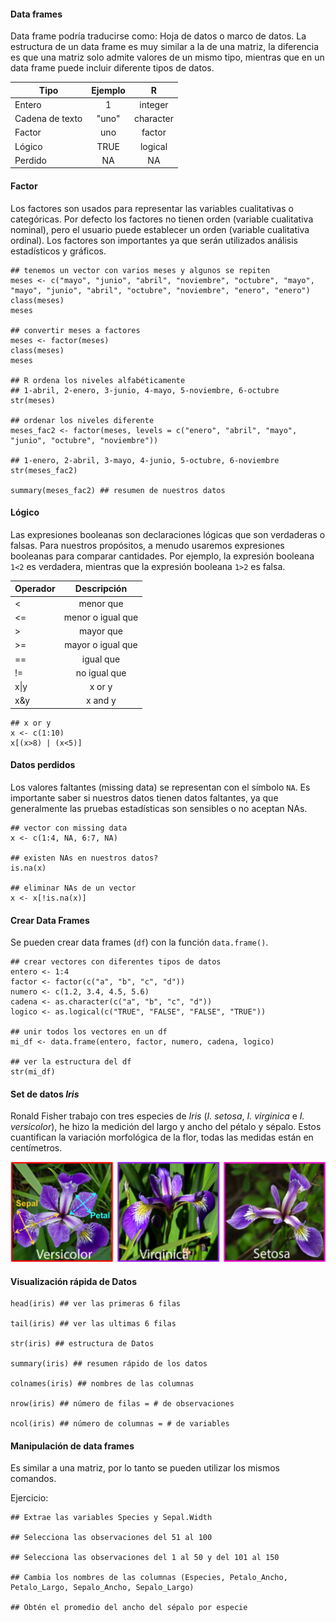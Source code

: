 #### Data frames

Data frame podría traducirse como: Hoja de datos o marco de datos. La estructura de un data frame es muy similar a la de una matriz, la diferencia es que una matriz solo admite valores de un mismo tipo, mientras que en un data frame puede incluir diferente tipos de datos.

|   Tipo          |   Ejemplo   |     R     |
|-----------------|:-----------:|:---------:|
|Entero           |      1      |  integer  |
|Cadena de texto  |    "uno"    | character |
|Factor           |     uno     | factor    |
|Lógico           |    TRUE     | logical   |
|Perdido          |     NA      | NA        |

#### Factor
Los factores son usados para representar las variables cualitativas o categóricas. Por defecto los factores no tienen orden (variable cualitativa nominal), pero el usuario puede establecer un orden (variable cualitativa ordinal). Los factores son importantes ya que serán utilizados análisis estadísticos y gráficos.

```
## tenemos un vector con varios meses y algunos se repiten
meses <- c("mayo", "junio", "abril", "noviembre", "octubre", "mayo", "mayo", "junio", "abril", "octubre", "noviembre", "enero", "enero")
class(meses)
meses

## convertir meses a factores
meses <- factor(meses)
class(meses)
meses

## R ordena los niveles alfabéticamente
## 1-abril, 2-enero, 3-junio, 4-mayo, 5-noviembre, 6-octubre
str(meses)

## ordenar los niveles diferente
meses_fac2 <- factor(meses, levels = c("enero", "abril", "mayo", "junio", "octubre", "noviembre"))

## 1-enero, 2-abril, 3-mayo, 4-junio, 5-octubre, 6-noviembre
str(meses_fac2)

summary(meses_fac2) ## resumen de nuestros datos
```

#### Lógico
Las expresiones booleanas son declaraciones lógicas que son verdaderas o falsas. Para nuestros propósitos, a menudo usaremos expresiones booleanas para comparar cantidades. Por ejemplo, la expresión booleana `1<2` es verdadera, mientras que la expresión booleana `1>2` es falsa.

| Operador  |   Descripción            |
|-----------|:------------------------:|
|<          |menor que                 |
|<=         |menor o igual que         |
|>          |mayor que                 |
|>=         |mayor o igual que         |
|==         |igual que                 |
|!=         |no igual que              |
| x&#124;y  |x or y                    |
|x&y        |x and y                   |

```
## x or y
x <- c(1:10)
x[(x>8) | (x<5)]
```

#### Datos perdidos
Los valores faltantes (missing data) se representan con el símbolo `NA`. Es importante saber si nuestros datos tienen datos faltantes, ya que generalmente las pruebas estadísticas son sensibles o no aceptan NAs.

```
## vector con missing data
x <- c(1:4, NA, 6:7, NA)

## existen NAs en nuestros datos?
is.na(x)

## eliminar NAs de un vector
x <- x[!is.na(x)]
```

#### Crear Data Frames
Se pueden crear data frames (`df`) con la función `data.frame()`.
```
## crear vectores con diferentes tipos de datos
entero <- 1:4
factor <- factor(c("a", "b", "c", "d"))
numero <- c(1.2, 3.4, 4.5, 5.6)
cadena <- as.character(c("a", "b", "c", "d"))
logico <- as.logical(c("TRUE", "FALSE", "FALSE", "TRUE"))

## unir todos los vectores en un df
mi_df <- data.frame(entero, factor, numero, cadena, logico)

## ver la estructura del df
str(mi_df)
```
#### Set de datos *Iris*
Ronald Fisher trabajo con tres especies de *Iris* (*I. setosa*, *I. virginica* e *I. versicolor*), he hizo la medición del largo y ancho del pétalo y sépalo. Estos cuantifican la variación morfológica de la flor, todas las medidas están en centímetros.

<p align="center">
<img src="iris.png" width="600">
</p>
<p align="center">
</p>

#### Visualización rápida de Datos
```
head(iris) ## ver las primeras 6 filas

tail(iris) ## ver las ultimas 6 filas

str(iris) ## estructura de Datos

summary(iris) ## resumen rápido de los datos

colnames(iris) ## nombres de las columnas

nrow(iris) ## número de filas = # de observaciones

ncol(iris) ## número de columnas = # de variables
```

#### Manipulación de data frames
Es similar a una matriz, por lo tanto se pueden utilizar los mismos comandos.

Ejercicio:
```
## Extrae las variables Species y Sepal.Width

## Selecciona las observaciones del 51 al 100

## Selecciona las observaciones del 1 al 50 y del 101 al 150

## Cambia los nombres de las columnas (Especies, Petalo_Ancho, Petalo_Largo, Sepalo_Ancho, Sepalo_Largo)

## Obtén el promedio del ancho del sépalo por especie
```
